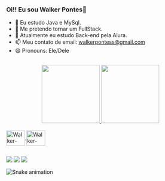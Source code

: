 ### Oi!! Eu sou Walker Pontes👋

- 🌱 Eu estudo Java e MySql.
- 👯 Me pretendo tornar um FullStack.
- 🏫 Atualmente eu estudo Back-end pela Alura.
- 📫 Meu contato de email: walkerpontess@gmail.com
- 😄 Pronouns: Ele/Dele


## 


<div align="center">
  <a href="https://github.com/walkerpontes">
  <img height="155em" src="https://github-readme-stats.vercel.app/api?username=walkerpontes&show_icons=true&theme=dark&include_all_commits=true&count_private=true"/>
  <img height="155em" src="https://github-readme-stats.vercel.app/api/top-langs/?username=walkerpontes&layout=compact&langs_count=7&theme=dark"/>
</div>
  
 <div style="display: inline_block"><br>
  <img align="center" alt="Walker-Java" height="40" width="50" src="https://cdn.jsdelivr.net/gh/devicons/devicon/icons/java/java-original-wordmark.svg">
  <img align="center" alt="Walker-MySQL" height="40" width="50" src="https://cdn.jsdelivr.net/gh/devicons/devicon/icons/mysql/mysql-plain-wordmark.svg">
 </div>
  
 ##
  
  <div>
    <a href="https://www.instagram.com/walkeer.exe/" target="_blank"><img src="https://img.shields.io/badge/Instagram-E4405F?style=for-the-badge&logo=instagram&logoColor=white" target="_blank"></a>
    <a href="https://www.linkedin.com/in/walkerpontes/" target="_blank"><img src="https://img.shields.io/badge/LinkedIn-0077B5?style=for-the-badge&logo=linkedin&logoColor=white" target="_blank"></a>
     <a href="https://api.whatsapp.com/send?phone=5598982404914&text=Me%20mande%20um%20oi!" target="_blank"><img src="https://img.shields.io/badge/WhatsApp-25D366?style=for-the-badge&logo=whatsapp&logoColor=white" target="_blank"></a>
 </div>
  
  
  ![Snake animation](https://github.com/walkerpontes/walkerpontes/blob/output/github-contribution-grid-snake.svg)
  
  
  
  

